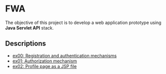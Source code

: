 # FWA
The objective of this project is to develop a web application prototype using **Java Servlet API** stack.
## Descriptions
- [ex00: Registration and authentication mechanisms](https://github.com/rbiodies/FWA/tree/main/ex00/Cinema)
- [ex01: Authorization mechanism](https://github.com/rbiodies/FWA/tree/main/ex01/Cinema)
- [ex02: Profile page as a JSP file](https://github.com/rbiodies/FWA/tree/main/ex02/Cinema)
